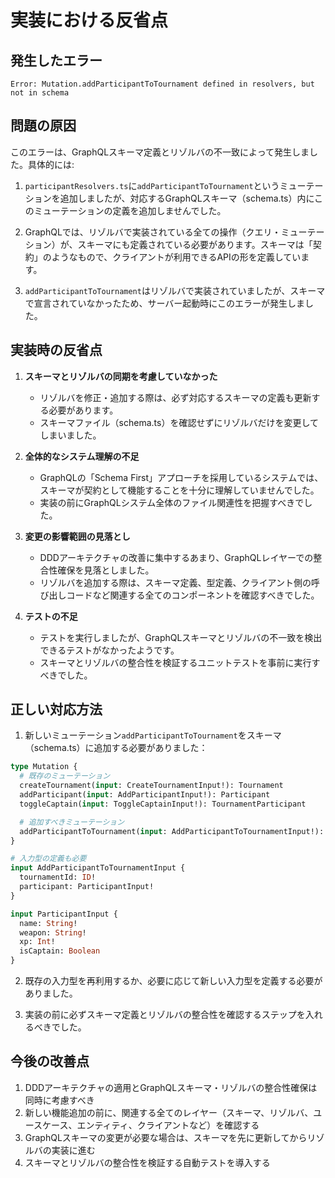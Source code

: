 # 実装における反省点

## 発生したエラー

```
Error: Mutation.addParticipantToTournament defined in resolvers, but not in schema
```

## 問題の原因

このエラーは、GraphQLスキーマ定義とリゾルバの不一致によって発生しました。具体的には:

1. `participantResolvers.ts`に`addParticipantToTournament`というミューテーションを追加しましたが、対応するGraphQLスキーマ（schema.ts）内にこのミューテーションの定義を追加しませんでした。

2. GraphQLでは、リゾルバで実装されている全ての操作（クエリ・ミューテーション）が、スキーマにも定義されている必要があります。スキーマは「契約」のようなもので、クライアントが利用できるAPIの形を定義しています。

3. `addParticipantToTournament`はリゾルバで実装されていましたが、スキーマで宣言されていなかったため、サーバー起動時にこのエラーが発生しました。

## 実装時の反省点

1. **スキーマとリゾルバの同期を考慮していなかった**

   - リゾルバを修正・追加する際は、必ず対応するスキーマの定義も更新する必要があります。
   - スキーマファイル（schema.ts）を確認せずにリゾルバだけを変更してしまいました。

2. **全体的なシステム理解の不足**

   - GraphQLの「Schema First」アプローチを採用しているシステムでは、スキーマが契約として機能することを十分に理解していませんでした。
   - 実装の前にGraphQLシステム全体のファイル関連性を把握すべきでした。

3. **変更の影響範囲の見落とし**

   - DDDアーキテクチャの改善に集中するあまり、GraphQLレイヤーでの整合性確保を見落としました。
   - リゾルバを追加する際は、スキーマ定義、型定義、クライアント側の呼び出しコードなど関連する全てのコンポーネントを確認すべきでした。

4. **テストの不足**
   - テストを実行しましたが、GraphQLスキーマとリゾルバの不一致を検出できるテストがなかったようです。
   - スキーマとリゾルバの整合性を検証するユニットテストを事前に実行すべきでした。

## 正しい対応方法

1. 新しいミューテーション`addParticipantToTournament`をスキーマ（schema.ts）に追加する必要がありました：

```graphql
type Mutation {
  # 既存のミューテーション
  createTournament(input: CreateTournamentInput!): Tournament
  addParticipant(input: AddParticipantInput!): Participant
  toggleCaptain(input: ToggleCaptainInput!): TournamentParticipant

  # 追加すべきミューテーション
  addParticipantToTournament(input: AddParticipantToTournamentInput!): TournamentParticipant
}

# 入力型の定義も必要
input AddParticipantToTournamentInput {
  tournamentId: ID!
  participant: ParticipantInput!
}

input ParticipantInput {
  name: String!
  weapon: String!
  xp: Int!
  isCaptain: Boolean
}
```

2. 既存の入力型を再利用するか、必要に応じて新しい入力型を定義する必要がありました。

3. 実装の前に必ずスキーマ定義とリゾルバの整合性を確認するステップを入れるべきでした。

## 今後の改善点

1. DDDアーキテクチャの適用とGraphQLスキーマ・リゾルバの整合性確保は同時に考慮すべき
2. 新しい機能追加の前に、関連する全てのレイヤー（スキーマ、リゾルバ、ユースケース、エンティティ、クライアントなど）を確認する
3. GraphQLスキーマの変更が必要な場合は、スキーマを先に更新してからリゾルバの実装に進む
4. スキーマとリゾルバの整合性を検証する自動テストを導入する
